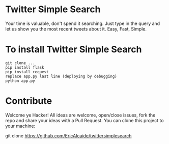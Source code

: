 # Twitter Simple Search

Your time is valuable, don't spend it searching. Just type in the query and let us show you the most recent tweets about it.
Easy, Fast, Simple.

# To install Twitter Simple Search

```
git clone ...
pip install flask
pip install request
replace app.py last line (deploying by debugging)
python app.py
```

# Contribute

Welcome ye Hacker! All ideas are welcome, open/close issues, fork the repo and share your ideas with a Pull Request.
You can clone this project to your machine:

git clone https://github.com/EricAlcaide/twittersimplesearch
